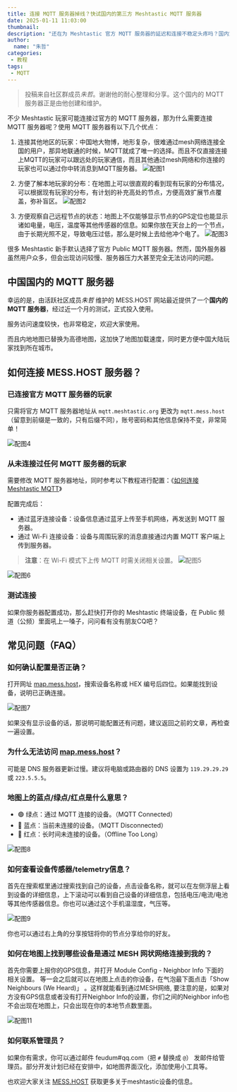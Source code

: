 ```yaml
---
title: 连接 MQTT 服务器掉线？快试国内的第三方 Meshtastic MQTT 服务器
date: 2025-01-11 11:03:00
thumbnail: 
description: "还在为 Meshtastic 官方 MQTT 服务器的延迟和连接不稳定头疼吗？国内第三方服务器 MESS.HOST 正式上线，专为中国玩家优化，速度快、稳定性高，还支持高德地图，让设备管理更方便！"
author:
  name: "朱哲"
categories:
 - 教程
tags:
 - MQTT
---
```


> 投稿来自社区群成员*朱哲*。谢谢他的耐心整理和分享。这个国内的 MQTT 服务器正是由他创建和维护。

不少 Meshtastic 玩家可能连接过官方的 MQTT 服务器，那为什么需要连接 MQTT 服务器呢？使用 MQTT 服务器有以下几个优点：

1. 连接其他地区的玩家：中国地大物博，地形复杂，很难通过mesh网络连接全国的用户，那异地联通的时候，MQTT就成了唯一的选择。而且不仅直接连接上MQTT的玩家可以跟远处的玩家通信，而且其他通过mesh网络和你连接的玩家也可以通过你中转消息到MQTT服务器。
  ![配图1](./how-to-connect-to-messhost-third-party-china-mqtt-server/1.webp)

1. 方便了解本地玩家的分布：在地图上可以很直观的看到现有玩家的分布情况，可以根据现有玩家的分布，有计划的补充高处的节点，方便高效扩展节点覆盖，弥补盲区。
  ![配图2](./how-to-connect-to-messhost-third-party-china-mqtt-server/2.webp)

1. 方便观察自己远程节点的状态：地图上不仅能够显示节点的GPS定位也能显示诸如电量，电压，温度等其他传感器的信息。如果你放在天台上的一个节点，由于长期光照不足，导致电压过低，那么是时候上去给他冲个电了。
  ![配图3](./how-to-connect-to-messhost-third-party-china-mqtt-server/3.webp)

很多 Meshtastic 新手默认选择了官方 Public MQTT 服务器。然而，国外服务器虽然用户众多，但会出现访问较慢、服务器压力大甚至完全无法访问的问题。

## 中国国内的 MQTT 服务器

幸运的是，由活跃社区成员*朱哲* 维护的 MESS.HOST 网站最近提供了一个**国内的 MQTT 服务器**，经过近一个月的测试，正式投入使用。

服务访问速度较快，也非常稳定，欢迎大家使用。

而且内地地图已替换为高德地图，这加快了地图加载速度，同时更方便中国大陆玩家找到所在城市。

## 如何连接 MESS.HOST 服务器？

### 已连接官方 MQTT 服务器的玩家

只需将官方 MQTT 服务器地址从 `mqtt.meshtastic.org` 更改为 `mqtt.mess.host`（留意到前缀是一致的，只有后缀不同），账号密码和其他信息保持不变，非常简单！

![配图4](./how-to-connect-to-messhost-third-party-china-mqtt-server/4.webp)

### 从未连接过任何 MQTT 服务器的玩家

需要修改 MQTT 服务器地址，同时参考以下教程进行配置：《[如何连接 Meshtastic MQTT](/how-to-connect-meshtastic-mqtt/)》

配置完成后：
- 通过蓝牙连接设备：设备信息通过蓝牙上传至手机网络，再发送到 MQTT 服务器。
- 通过 Wi-Fi 连接设备：设备与周围玩家的消息直接通过内置 MQTT 客户端上传到服务器。

> **注意**：在 Wi-Fi 模式下上传 MQTT 时需关闭相关设置。
> ![配图5](./how-to-connect-to-messhost-third-party-china-mqtt-server/5.webp)

![配图6](./how-to-connect-to-messhost-third-party-china-mqtt-server/6.webp)

### 测试连接

如果你服务器配置成功，那么赶快打开你的 Meshtastic 终端设备，在 Public 频道（公频）里面吼上一嗓子，问问看有没有朋友CQ吧？

## 常见问题（FAQ）

### 如何确认配置是否正确？
打开网址 [map.mess.host](https://map.mess.host)，搜索设备名称或 HEX 编号后四位。如果能找到设备，说明已正确连接。

![配图7](./how-to-connect-to-messhost-third-party-china-mqtt-server/7.webp)

如果没有显示设备的话，那说明可能配置还有问题，建议返回之前的文章，再检查一遍设置。

### 为什么无法访问 [map.mess.host](https://map.mess.host)？

可能是 DNS 服务器更新过慢。建议将电脑或路由器的 DNS 设置为 `119.29.29.29` 或 `223.5.5.5`。

### 地图上的蓝点/绿点/红点是什么意思？

- 🟢 绿点：通过 MQTT 连接的设备。（MQTT Connected）
- 🔵 蓝点：当前未连接的设备。（MQTT Disconnected）
- 🔴 红点：长时间未连接的设备。（Offline Too Long）

![配图8](./how-to-connect-to-messhost-third-party-china-mqtt-server/8.webp)

### 如何查看设备传感器/telemetry信息？

首先在搜索框里通过搜索找到自己的设备，点击设备名称，就可以在左侧浮层上看到设备的详细信息，上下滚动可以看到自己设备的详细信息，包括电压/电流/电池等其他传感器信息。你也可以通过这个手机温湿度，气压等。

![配图9](./how-to-connect-to-messhost-third-party-china-mqtt-server/9.webp)

你也可以通过右上角的分享按钮将你的节点分享给你的好友。

### 如何在地图上找到哪些设备是通过 MESH 网状网络连接到我的？

首先你需要上报你的GPS信息，并打开 Module Config - Neighbor Info 下面的相关设置。 等一会之后就可以在地图上点击的你设备，在气泡最下面点击「Show Neighbours (We Heard)」 。这样就能看到通过MESH网络, 要注意的是，如果对方没有GPS信息或者没有打开Neighbor Info的设置，你们之间的Neighbor info也不会出现在地图上，只会出现在你的本地节点数里面。

![配图11](./how-to-connect-to-messhost-third-party-china-mqtt-server/11.webp)

### 如何联系管理员？

如果你有需求，你可以通过邮件 feudum#qq.com（把 `#` 替换成 `@`） 发邮件给管理员。部分开发计划已经在安排中，如地图界面汉化，添加使用小工具等。

也欢迎大家关注 [MESS.HOST](https://www.mess.host) 获取更多关于meshtastic设备的信息。
